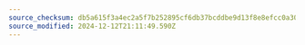 ```yaml
---
source_checksum: db5a615f3a4ec2a5f7b252895cf6db37bcddbe9d13f8e8efcc0a3056a06037f6
source_modified: 2024-12-12T21:11:49.590Z
---
```


